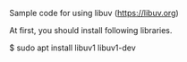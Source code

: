 
Sample code for using libuv (https://libuv.org)

At first, you should install following libraries.

$ sudo apt install libuv1 libuv1-dev

